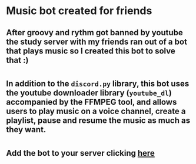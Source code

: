 # Music bot created for friends

## After groovy and rythm got banned by youtube the study server with my friends ran out of a bot that plays music so I created this bot to solve that :)

#

## In addition to the `discord.py` library, this bot uses the youtube downloader library (`youtube_dl`) accompanied by the FFMPEG tool, and allows users to play music on a voice channel, create a playlist, pause and resume the music as much as they want.

# 

## Add the bot to your server clicking [here](https://discord.com/api/oauth2/authorize?client_id=888305709639405579&permissions=0&scope=bot)

